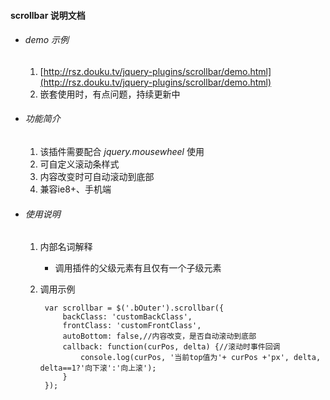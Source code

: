 #### scrollbar 说明文档

* ###### demo 示例
	1. [http://rsz.douku.tv/jquery-plugins/scrollbar/demo.html](http://rsz.douku.tv/jquery-plugins/scrollbar/demo.html)
	2. 嵌套使用时，有点问题，持续更新中

* ###### 功能简介
	1. 该插件需要配合 *jquery.mousewheel* 使用
	2. 可自定义滚动条样式
	3. 内容改变时可自动滚动到底部
	4. 兼容ie8+、手机端
    	
* ###### 使用说明
	1. 内部名词解释
		* 调用插件的父级元素有且仅有一个子级元素
	2. 调用示例  

			var scrollbar = $('.bOuter').scrollbar({  
			    backClass: 'customBackClass',
			    frontClass: 'customFrontClass',
			    autoBottom: false,//内容改变，是否自动滚动到底部
			    callback: function(curPos, delta) {//滚动时事件回调
			        console.log(curPos, '当前top值为'+ curPos +'px', delta, delta==1?'向下滚':'向上滚');
			    }
			});
